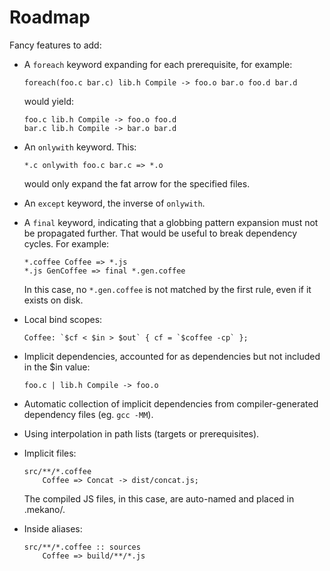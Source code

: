 Roadmap
=======

Fancy features to add:

  * A `foreach` keyword expanding for each prerequisite, for example:

        foreach(foo.c bar.c) lib.h Compile -> foo.o bar.o foo.d bar.d

    would yield:

        foo.c lib.h Compile -> foo.o foo.d
        bar.c lib.h Compile -> bar.o bar.d

  * An `onlywith` keyword. This:

        *.c onlywith foo.c bar.c => *.o

    would only expand the fat arrow for the specified files.

  * An `except` keyword, the inverse of `onlywith`.

  * A `final` keyword, indicating that a globbing pattern expansion must not be
    propagated further. That would be useful to break dependency cycles. For
    example:

        *.coffee Coffee => *.js
        *.js GenCoffee => final *.gen.coffee

    In this case, no `*.gen.coffee` is not matched by the first rule, even if it
    exists on disk.

  * Local bind scopes:

        Coffee: `$cf < $in > $out` { cf = `$coffee -cp` };

  * Implicit dependencies, accounted for as dependencies but not included in the
    $in value:

        foo.c | lib.h Compile -> foo.o

  * Automatic collection of implicit dependencies from compiler-generated
    dependency files (eg. `gcc -MM`).

  * Using interpolation in path lists (targets or prerequisites).

  * Implicit files:

        src/**/*.coffee
            Coffee => Concat -> dist/concat.js;

    The compiled JS files, in this case, are auto-named and placed in .mekano/.

  * Inside aliases:

        src/**/*.coffee :: sources
            Coffee => build/**/*.js
